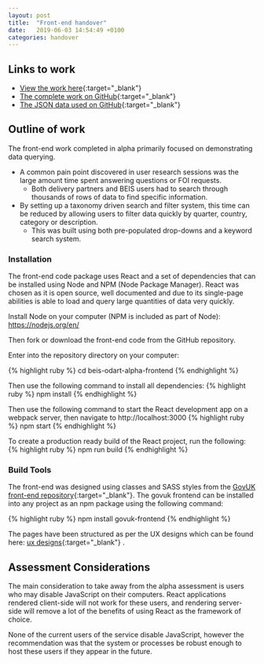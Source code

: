 ```yaml
---
layout: post
title:  "Front-end handover"
date:   2019-06-03 14:54:49 +0100
categories: handover
---
```



## Links to work
* [View the work here](https://beis-odart-alpha-frontend.herokuapp.com){:target="_blank"}  
* [The complete work on GitHub](https://github.com/digi2al/beis-odart-alpha-frontend){:target="_blank"}  
* [The JSON data used on GitHub](https://github.com/digi2al/beis-odart-alpha-data){:target="_blank"}  

## Outline of work

The front-end work completed in alpha primarily focused on demonstrating data querying.
* A common pain point discovered in user research sessions was the large amount time spent answering questions or FOI requests.
  * Both delivery partners and BEIS users had to search through thousands of rows of data to find specific information.
* By setting up a taxonomy driven search and filter system, this time can be reduced by allowing users to filter data quickly by quarter, country, category or description.
  * This was built using both pre-populated drop-downs and a keyword search system.

### Installation

The front-end code package uses React and a set of dependencies that can be installed using Node and NPM (Node Package Manager).
React was chosen as it is open source, well documented and due to its single-page abilities is able to load and query large quantities of data very quickly.

Install Node on your computer (NPM is included as part of Node):
https://nodejs.org/en/

Then fork or download the front-end code from the GitHub repository.

Enter into the repository directory on your computer:

{% highlight ruby %}
cd beis-odart-alpha-frontend
{% endhighlight %}


Then use the following command to install all dependencies:
{% highlight ruby %}
npm install
{% endhighlight %}

Then use the following command to start the React development app on a webpack server, then navigate to http://localhost:3000
{% highlight ruby %}
npm start
{% endhighlight %}

To create a production ready build of the React project, run the following:
{% highlight ruby %}
npm run build
{% endhighlight %}


### Build Tools

The front-end was designed using classes and SASS styles from the [GovUK front-end repository](https://github.com/alphagov/govuk-frontend/){:target="_blank"}.
The govuk frontend can be installed into any project as an npm package using the following command:

{% highlight ruby %}
npm install govuk-frontend
{% endhighlight %}

The pages have been structured as per the UX designs which can be found here: [ux designs](https://govuk-beis-odart-ux.herokuapp.com/){:target="_blank"}  .

## Assessment Considerations

The main consideration to take away from the alpha assessment is users who may disable JavaScript on their computers.
React applications rendered client-side will not work for these users, and rendering server-side will remove a lot of the benefits of using React as the framework of choice.

None of the current users of the service disable JavaScript, however the recommendation was that the system or processes be robust enough to host these users if they appear in the future.
